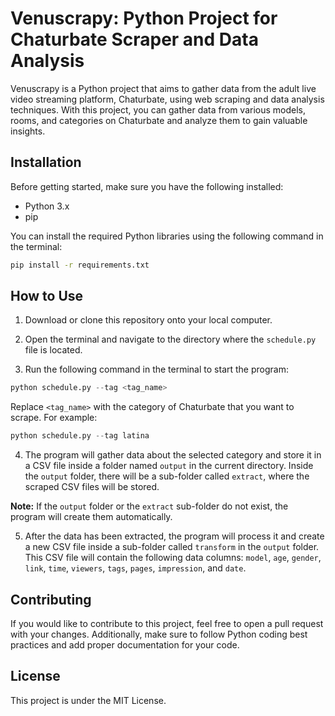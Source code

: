 # Venuscrapy: Python Project for Chaturbate Scraper and Data Analysis
Venuscrapy is a Python project that aims to gather data from the adult live video streaming platform, Chaturbate, using web scraping and data analysis techniques. With this project, you can gather data from various models, rooms, and categories on Chaturbate and analyze them to gain valuable insights.

## Installation

Before getting started, make sure you have the following installed:

* Python 3.x
* pip

You can install the required Python libraries using the following command in the terminal:

```bash 
pip install -r requirements.txt
```

## How to Use

1. Download or clone this repository onto your local computer.

2. Open the terminal and navigate to the directory where the `schedule.py` file is located.

3. Run the following command in the terminal to start the program:
```python 
python schedule.py --tag <tag_name>
```

Replace `<tag_name>` with the category of Chaturbate that you want to scrape. For example:

```python 
python schedule.py --tag latina
```


4. The program will gather data about the selected category and store it in a CSV file inside a folder named `output` in the current directory. Inside the `output` folder, there will be a sub-folder called `extract`, where the scraped CSV files will be stored.

**Note:** If the `output` folder or the `extract` sub-folder do not exist, the program will create them automatically.

5. After the data has been extracted, the program will process it and create a new CSV file inside a sub-folder called `transform` in the `output` folder. This CSV file will contain the following data columns: `model`, `age`, `gender`, `link`, `time`, `viewers`, `tags`, `pages`, `impression`, and `date`.

## Contributing

If you would like to contribute to this project, feel free to open a pull request with your changes. Additionally, make sure to follow Python coding best practices and add proper documentation for your code.

## License
This project is under the MIT License.
